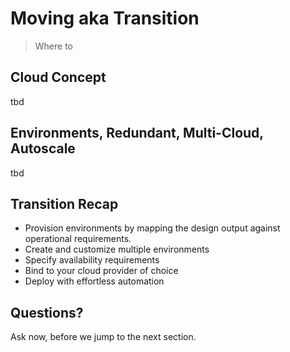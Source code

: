 # Moving aka Transition

> Where to 


## Cloud Concept 
 
tbd


## Environments, Redundant, Multi-Cloud, Autoscale

tbd


## Transition Recap

- Provision environments by mapping the design output against operational requirements.
- Create and customize multiple environments
- Specify availability requirements
- Bind to your cloud provider of choice
- Deploy with effortless automation


## Questions? 

Ask now, before we jump to the next section.
